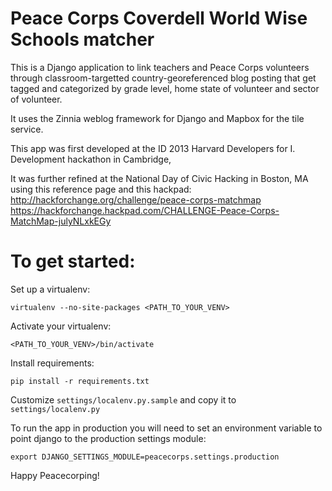 Peace Corps Coverdell World Wise Schools matcher
==============================

This is a Django application to link teachers and Peace Corps volunteers through classroom-targetted country-georeferenced blog posting that get tagged and categorized by grade level, home state of volunteer and sector of volunteer.

It uses the Zinnia weblog framework for Django and Mapbox for the tile service.

This app was first developed at the ID 2013 Harvard Developers for I. Development hackathon in Cambridge, 

It was further refined at the National Day of Civic Hacking in Boston, MA using this reference page and this hackpad:
http://hackforchange.org/challenge/peace-corps-matchmap
https://hackforchange.hackpad.com/CHALLENGE-Peace-Corps-MatchMap-julyNLxkEGy

To get started:
===============

Set up a virtualenv:

    virtualenv --no-site-packages <PATH_TO_YOUR_VENV>

Activate your virtualenv:

    <PATH_TO_YOUR_VENV>/bin/activate

Install requirements:

    pip install -r requirements.txt

Customize ``settings/localenv.py.sample`` and copy it to ``settings/localenv.py``

To run the app in production you will need to set an environment variable to 
point django to the production settings module:

    export DJANGO_SETTINGS_MODULE=peacecorps.settings.production

Happy Peacecorping!

